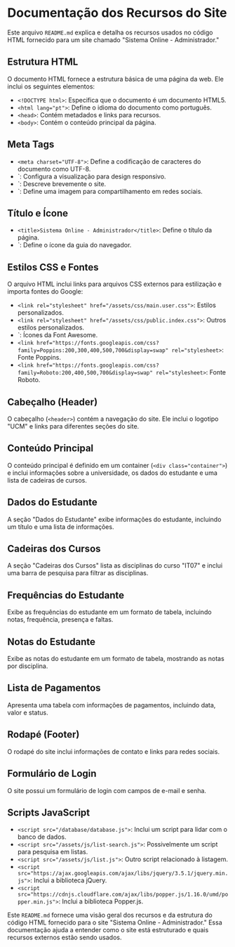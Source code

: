 # Documentação dos Recursos do Site

Este arquivo `README.md` explica e detalha os recursos usados no código HTML fornecido para um site chamado "Sistema Online - Administrador."

## Estrutura HTML

O documento HTML fornece a estrutura básica de uma página da web. Ele inclui os seguintes elementos:

- `<!DOCTYPE html>`: Especifica que o documento é um documento HTML5.
- `<html lang="pt">`: Define o idioma do documento como português.
- `<head>`: Contém metadados e links para recursos.
- `<body>`: Contém o conteúdo principal da página.

## Meta Tags

- `<meta charset="UTF-8">`: Define a codificação de caracteres do documento como UTF-8.
- `<meta name="viewport" content="width=device-width, initial-scale=1.0">: Configura a visualização para design responsivo.
- `<meta name="description" content="Uma plataforma de serviços para estudantes...">: Descreve brevemente o site.
- `<meta property="og:image" content="https://programa-df149.web.app/assets/image/logo.png">: Define uma imagem para compartilhamento em redes sociais.

## Título e Ícone

- `<title>Sistema Online - Administrador</title>`: Define o título da página.
- `<link rel="shortcut icon" href="https://programa-df149.web.app/assets/image/ucm-logo.png" type="image/x-icon">: Define o ícone da guia do navegador.

## Estilos CSS e Fontes

O arquivo HTML inclui links para arquivos CSS externos para estilização e importa fontes do Google:

- `<link rel="stylesheet" href="/assets/css/main.user.css">`: Estilos personalizados.
- `<link rel="stylesheet" href="/assets/css/public.index.css">`: Outros estilos personalizados.
- `<link href="https://cdnjs.cloudflare.com/ajax/libs/font-awesome/5.15.3/css/all.min.css">: Ícones da Font Awesome.
- `<link href="https://fonts.googleapis.com/css?family=Poppins:200,300,400,500,700&display=swap" rel="stylesheet>`: Fonte Poppins.
- `<link href="https://fonts.googleapis.com/css?family=Roboto:200,400,500,700&display=swap" rel="stylesheet>`: Fonte Roboto.

## Cabeçalho (Header)

O cabeçalho (`<header>`) contém a navegação do site. Ele inclui o logotipo "UCM" e links para diferentes seções do site.

## Conteúdo Principal

O conteúdo principal é definido em um container (`<div class="container">`) e inclui informações sobre a universidade, os dados do estudante e uma lista de cadeiras de cursos.

## Dados do Estudante

A seção "Dados do Estudante" exibe informações do estudante, incluindo um título e uma lista de informações.

## Cadeiras dos Cursos

A seção "Cadeiras dos Cursos" lista as disciplinas do curso "IT07" e inclui uma barra de pesquisa para filtrar as disciplinas.

## Frequências do Estudante

Exibe as frequências do estudante em um formato de tabela, incluindo notas, frequência, presença e faltas.

## Notas do Estudante

Exibe as notas do estudante em um formato de tabela, mostrando as notas por disciplina.

## Lista de Pagamentos

Apresenta uma tabela com informações de pagamentos, incluindo data, valor e status.

## Rodapé (Footer)

O rodapé do site inclui informações de contato e links para redes sociais.

## Formulário de Login

O site possui um formulário de login com campos de e-mail e senha.

## Scripts JavaScript

- `<script src="/database/database.js">`: Inclui um script para lidar com o banco de dados.
- `<script src="/assets/js/list-search.js">`: Possivelmente um script para pesquisa em listas.
- `<script src="/assets/js/list.js">`: Outro script relacionado à listagem.
- `<script src="https://ajax.googleapis.com/ajax/libs/jquery/3.5.1/jquery.min.js">`: Inclui a biblioteca jQuery.
- `<script src="https://cdnjs.cloudflare.com/ajax/libs/popper.js/1.16.0/umd/popper.min.js">`: Inclui a biblioteca Popper.js.

Este `README.md` fornece uma visão geral dos recursos e da estrutura do código HTML fornecido para o site "Sistema Online - Administrador." Essa documentação ajuda a entender como o site está estruturado e quais recursos externos estão sendo usados.